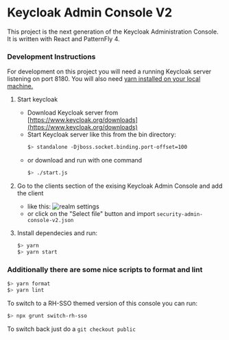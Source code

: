 # Keycloak Admin Console V2

This project is the next generation of the Keycloak Administration Console. It is written with React and PatternFly 4.

### Development Instructions

For development on this project you will need a running Keycloak server listening on port 8180. You will also need [yarn installed on your local machine.](https://classic.yarnpkg.com)

1. Start keycloak
   - Download Keycloak server from [https://www.keycloak.org/downloads](https://www.keycloak.org/downloads)
   - Start Keycloak server like this from the bin directory:
     ```bash
     $> standalone -Djboss.socket.binding.port-offset=100
     ```
   - or download and run with one command
     ```bash
     $> ./start.js
     ```
1. Go to the clients section of the exising Keycloak Admin Console and add the client

   - like this:
     ![realm settings](./realm-settings.png "Realm Settings")
   - or click on the "Select file" button and import `security-admin-console-v2.json`

1. Install dependecies and run:
   ```bash
   $> yarn
   $> yarn start
   ```

### Additionally there are some nice scripts to format and lint

```bash
$> yarn format
$> yarn lint
```

To switch to a RH-SSO themed version of this console you can run:

```bash
$> npx grunt switch-rh-sso
```

To switch back just do a `git checkout public`
